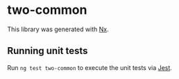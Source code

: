 # two-common

This library was generated with [Nx](https://nx.dev).

## Running unit tests

Run `ng test two-common` to execute the unit tests via [Jest](https://jestjs.io).
